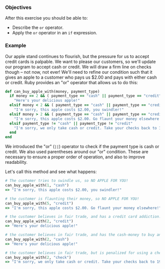 <!-- { ids:[70], language:'Ruby', type:'workshop', order: 4, name:'Or Operator', description:'Learn how to refine a condition using the or operator.' }-->

### Objectives

After this exercise you should be able to:

- Describe the `or` operator.
- Apply the `or` operator in an `if` expression.

### Example

Our apple stand continues to flourish, but the pressure for us to accept credit cards is palpable. We want to please our customers, so we'll update our program to accept cash or credit. We will draw a firm line on checks though – not now, not ever! We'll need to refine our condition such that it gives an apple to a customer who pays us $2.00 and pays with either cash or credit. Ruby provides an "or" operator that allows us to do this:

```ruby
def can_buy_apple_with(money, payment_type)
  if money == 2 && ( payment_type == "cash" || payment_type == "credit" )
    "Here's your delicious apple!"
  elsif money < 2 && ( payment_type == "cash" || payment_type == "credit" )
    "I'm sorry, this apple costs $2.00, you swindler!"
  elsif money > 2 && ( payment_type == "cash" || payment_type == "credit" )
    "I'm sorry, this apple costs $2.00. Go flaunt your money elsewhere!"
  elsif payment_type != "cash" || payment_type != "credit"
    "I'm sorry, we only take cash or credit. Take your checks back to 1995 where they belong."
  end
end
```

We introduced the "or" (`||`) operator to check if the payment type is cash or credit. We also used parentheses around our "or" condition. These are necessary to ensure a proper order of operation, and also to improve readability.

Let's call this method and see what happens:

```ruby
# The customer tries to swindle us, so NO APPLE FOR YOU!
can_buy_apple_with(1, "cash")
=> "I'm sorry, this apple costs $2.00, you swindler!"

# the customer is flaunting their money, so NO APPLE FOR YOU!
can_buy_apple_with(5, "credit")
=> "I'm sorry, this apple costs $2.00. Go flaunt your money elsewhere!"

# the customer believes in fair trade, and has a credit card addiction.
can_buy_apple_with(2, "credit")
=> "Here's your delicious apple!"

# the customer believes in fair trade, and has the cash-money to buy an apple!
can_buy_apple_with(2, "cash")
=> "Here's your delicious apple!"

# the customer believes in fair trade, but is penalized for using a check and annoying everyone behind them in line.
can_buy_apple_with(2, "check")
=> "I'm sorry, we only take cash or credit. Take your checks back to 1995 where they belong."
```
